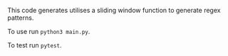 This code generates utilises a sliding window function to generate regex patterns.

To use run ```python3 main.py```.

To test run ```pytest```.